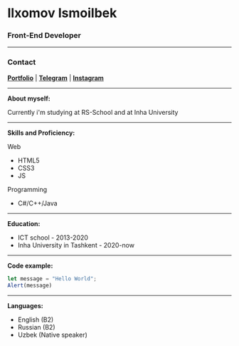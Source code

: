 # Ilxomov Ismoilbek
### Front-End Developer

---

### Contact

<div>
<b><a href="https://ismoil6ek.netlify.app">Portfolio</a></b>
| <b><a href="http://t.me/ismoil6ek">Telegram</a></b>
| <b><a href="http://instagram.com/ismoil6ek">Instagram</a></b>
</div>

---

**About myself:**

Currently i'm studying at RS-School and at Inha University

---
**Skills and Proficiency:**

Web
* HTML5
* CSS3
* JS

Programming
* C#/C++/Java

---
**Education:**

* ICT school - 2013-2020
* Inha University in Tashkent - 2020-now

---
**Code example:**

```javascript
let message = "Hello World";
Alert(message)
```
---
**Languages:**
* English (B2)
* Russian (B2)
* Uzbek (Native speaker)